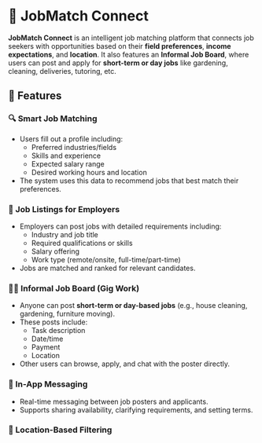# 🌟 JobMatch Connect

**JobMatch Connect** is an intelligent job matching platform that connects job seekers with opportunities based on their **field preferences**, **income expectations**, and **location**. It also features an **Informal Job Board**, where users can post and apply for **short-term or day jobs** like gardening, cleaning, deliveries, tutoring, etc.

## 🚀 Features

### 🔍 Smart Job Matching 
- Users fill out a profile including:
  - Preferred industries/fields
  - Skills and experience
  - Expected salary range
  - Desired working hours and location
- The system uses this data to recommend jobs that best match their preferences.

### 🧾 Job Listings for Employers
- Employers can post jobs with detailed requirements including:
  - Industry and job title
  - Required qualifications or skills
  - Salary offering
  - Work type (remote/onsite, full-time/part-time)
- Jobs are matched and ranked for relevant candidates.

### 👨‍🌾 Informal Job Board (Gig Work)
- Anyone can post **short-term or day-based jobs** (e.g., house cleaning, gardening, furniture moving).
- These posts include:
  - Task description
  - Date/time
  - Payment
  - Location
- Other users can browse, apply, and chat with the poster directly.

### 💬 In-App Messaging
- Real-time messaging between job posters and applicants.
- Supports sharing availability, clarifying requirements, and setting terms.

### 📍 Location-Based Filtering
